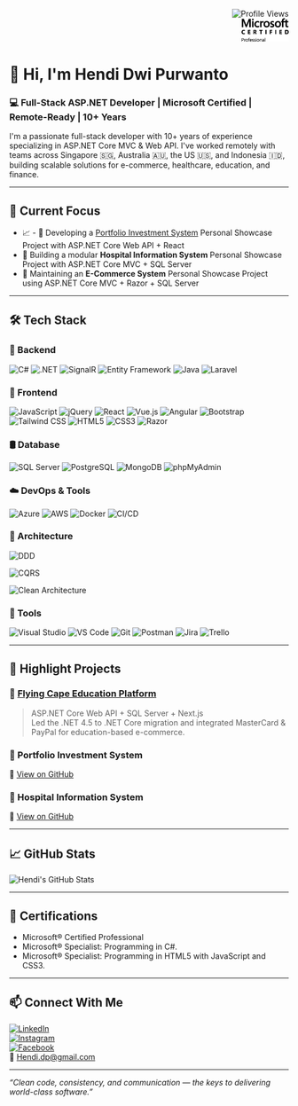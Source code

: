 <!-- Profile Views Badge - top right -->
<p align="right">
  <img src="https://komarev.com/ghpvc/?username=hendidwipurwanto&style=flat&color=blue" alt="Profile Views" />
  <br>
  <img width=85 src="./img/mcp.png"/>
</p>

# 👋 Hi, I'm Hendi Dwi Purwanto

### 💻 Full-Stack ASP.NET Developer | Microsoft Certified | Remote-Ready | 10+ Years

I'm a passionate full-stack developer with 10+ years of experience specializing in ASP.NET Core MVC & Web API. I've worked remotely with teams across Singapore 🇸🇬, Australia 🇦🇺, the US 🇺🇸, and Indonesia 🇮🇩, building scalable solutions for e-commerce, healthcare, education, and finance.
 
---

## 🚀 Current Focus
- 📈 - 🧾 Developing a [Portfolio Investment System](https://github.com/hendidwipurwanto/portfolio-investment) Personal Showcase Project with ASP.NET Core Web API + React
- 🏥 Building a modular **Hospital Information System** Personal Showcase Project with ASP.NET Core MVC + SQL Server  
- 🛒 Maintaining an **E-Commerce System** Personal Showcase Project using ASP.NET Core MVC + Razor + SQL Server  

---

## 🛠 Tech Stack

### 🧩 Backend
![C#](https://img.shields.io/badge/C%23-239120?style=flat&logo=csharp&logoColor=white) ![.NET](https://img.shields.io/badge/.NET-512BD4?style=flat&logo=dotnet&logoColor=white) ![SignalR](https://img.shields.io/badge/SignalR-512BD4?style=flat&logo=dotnet&logoColor=white) ![Entity Framework](https://img.shields.io/badge/EF_Core-6DB33F?style=flat&logo=dotnet&logoColor=white)
![Java](https://img.shields.io/badge/Java-007396?style=flat&logo=openjdk&logoColor=white) ![Laravel](https://img.shields.io/badge/Laravel-FF2D20?style=flat&logo=laravel&logoColor=white)
### 🎨 Frontend
![JavaScript](https://img.shields.io/badge/JavaScript-F7DF1E?style=flat&logo=javascript&logoColor=black) ![jQuery](https://img.shields.io/badge/jQuery-0769AD?style=flat&logo=jquery&logoColor=white) ![React](https://img.shields.io/badge/React-61DAFB?style=flat&logo=react&logoColor=black)  ![Vue.js](https://img.shields.io/badge/Vue.js-42b883?style=flat&logo=vue&logoColor=white) ![Angular](https://img.shields.io/badge/Angular-DD0031?style=flat&logo=angular&logoColor=white) 
![Bootstrap](https://img.shields.io/badge/Bootstrap-7952B3?style=flat&logo=bootstrap&logoColor=white) ![Tailwind CSS](https://img.shields.io/badge/Tailwind_CSS-38B2AC?style=flat&logo=tailwind-css&logoColor=white) ![HTML5](https://img.shields.io/badge/HTML5-E34F26?style=flat&logo=html5&logoColor=white) ![CSS3](https://img.shields.io/badge/CSS3-1572B6?style=flat&logo=css3&logoColor=white) ![Razor](https://img.shields.io/badge/Razor-000000?style=flat&logo=dotnet&logoColor=white)

### 🛢️ Database
![SQL Server](https://img.shields.io/badge/SQL_Server-CC2927?style=flat&logo=microsoftsqlserver&logoColor=white) ![PostgreSQL](https://img.shields.io/badge/PostgreSQL-336791?style=flat&logo=postgresql&logoColor=white) ![MongoDB](https://img.shields.io/badge/MongoDB-47A248?style=flat&logo=mongodb&logoColor=white) ![phpMyAdmin](https://img.shields.io/badge/phpMyAdmin-6C78AF?style=flat&logo=phpmyadmin&logoColor=white)


### ☁️ DevOps & Tools
![Azure](https://img.shields.io/badge/Azure-0078D4?style=flat&logo=microsoftazure&logoColor=white) ![AWS](https://img.shields.io/badge/AWS-232F3E?style=flat&logo=amazonaws&logoColor=white) ![Docker](https://img.shields.io/badge/Docker-2496ED?style=flat&logo=docker&logoColor=white) ![CI/CD](https://img.shields.io/badge/CI/CD-blue?style=flat&logo=githubactions&logoColor=white)

### 🧱 Architecture
![DDD](https://img.shields.io/badge/DDD-Domain--Driven--Design-blue?style=flat)

![CQRS](https://img.shields.io/badge/CQRS-Command/Query-red?style=flat)

![Clean Architecture](https://img.shields.io/badge/Clean_Architecture-green?style=flat)

### 🔧 Tools
![Visual Studio](https://img.shields.io/badge/Visual_Studio-5C2D91?style=flat&logo=visualstudio&logoColor=white) ![VS Code](https://img.shields.io/badge/VS_Code-007ACC?style=flat&logo=visualstudiocode&logoColor=white) ![Git](https://img.shields.io/badge/Git-F05032?style=flat&logo=git&logoColor=white) ![Postman](https://img.shields.io/badge/Postman-FF6C37?style=flat&logo=postman&logoColor=white)
![Jira](https://img.shields.io/badge/Jira-0052CC?style=flat&logo=jira&logoColor=white)
![Trello](https://img.shields.io/badge/Trello-0079BF?style=flat&logo=trello&logoColor=white)


---

## 🧠 Highlight Projects

### 📘 [Flying Cape Education Platform](https://www.flyingcape.com.sg/)
> ASP.NET Core Web API + SQL Server + Next.js  
Led the .NET 4.5 to .NET Core migration and integrated MasterCard & PayPal for education-based e-commerce.

### 💼 Portfolio Investment System  
🔗 [View on GitHub](https://github.com/hendidwipurwanto/portfolio-investment-system)

### 🏥 Hospital Information System  
🔗 [View on GitHub](https://github.com/hendidwipurwanto/hospital-information-system)

---

## 📈 GitHub Stats
![Hendi's GitHub Stats](https://github-readme-stats.vercel.app/api?username=hendidwipurwanto&show_icons=true&theme=default)

---

## 🧩 Certifications
- Microsoft® Certified Professional  
- Microsoft® Specialist: Programming in C#.
- Microsoft® Specialist: Programming in HTML5 with JavaScript and CSS3.

---

## 📫 Connect With Me
[![LinkedIn](https://img.shields.io/badge/-LinkedIn-blue?logo=linkedin&style=flat-square)](https://www.linkedin.com/in/hendidwipurwanto)  
[![Instagram](https://img.shields.io/badge/-Instagram-E4405F?logo=instagram&logoColor=white&style=flat-square)](https://www.instagram.com/hendidp/)  
[![Facebook](https://img.shields.io/badge/-Facebook-1877F2?logo=facebook&logoColor=white&style=flat-square)](https://www.facebook.com/hendi.maxiarta/)  
📧 Hendi.dp@gmail.com

---

_“Clean code, consistency, and communication — the keys to delivering world-class software.”_
